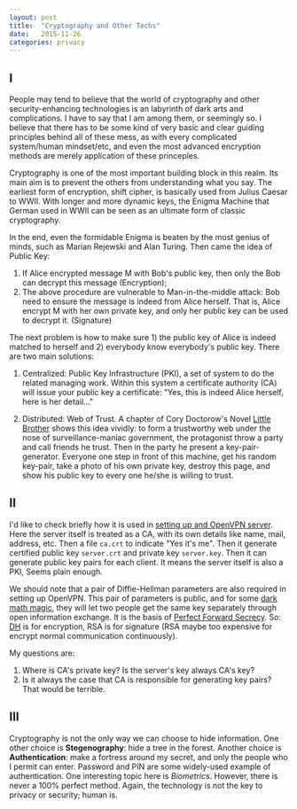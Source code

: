 ```yaml
---
layout: post
title:  "Cryptography and Other Techs"
date:   2015-11-26
categories: privacy
---
```



## I

People may tend to believe that the world of cryptography and other security-enhancing technologies is an labyrinth of dark arts and complications. I have to say that I am among them, or seemingly so. I believe that there has to be some kind of very basic and clear guiding principles behind all of these mess, as with every complicated system/human mindset/etc, and even the most advanced encryption methods are merely application of these princeples. 

Cryptography is one of the most important building block in this realm. Its main aim is to prevent the others from understanding what you say. The earliest form of encryption, shift cipher, is basically used from Julius Caesar to WWII. With longer and more dynamic keys, the Enigma Machine that German used in WWII can be seen as an ultimate form of classic cryptography.

In the end, even the formidable Enigma is beaten by the most genius of minds, such as Marian Rejewski and Alan Turing. Then came the idea of Public Key:

1. If Alice encrypted message M with Bob's public key, then only the Bob can decrypt this message (Encryption);
2. The above procedure are vulnerable to Man-in-the-middle attack: Bob need to ensure the message is indeed from Alice herself. That is, Alice encrypt M with her own private key, and only her public key can be used to decrypt it. (Signature)

The next problem is how to make sure 1) the public key of Alice is indeed matched to herself and 2) everybody know everybody's public key. There are two main solutions:
1. Centralized: Public Key Infrastructure (PKI), a set of system to do the related managing work. Within this system a certificate authority (CA) will issue your public key a certificate: "Yes, this is indeed Alice herself, here is her detail..."

2. Distributed: Web of Trust. A chapter of Cory Doctorow's Novel [Little Brother](http://craphound.com/category/littlebrother/) shows this idea vividly: to form a trustworthy web under the nose of surveillance-maniac government, the protagonist throw a party and call friends he trust. Then in the party he present a key-pair-generator. Everyone one step in front of this machine, get his random key-pair, take a photo of his own private key, destroy this page, and show his public key to every one he/she is willing to trust. 

## II
I'd like to check briefly how it is used in [setting up and OpenVPN server](https://www.digitalocean.com/community/tutorials/how-to-set-up-an-openvpn-server-on-ubuntu-14-04). Here the server itself is treated as a CA, with its own details like name, mail, address, etc. Then a file `ca.crt` to indicate "Yes it's me". Then it generate certified public key `server.crt` and private key `server.key`. Then it can generate public key pairs for each client. It means the server itself is also a PKI, Seems plain enough.

We should note that a pair of Diffie-Hellman parameters are also required in setting up OpenVPN. This pair of parameters is public, and for some [dark math magic](https://www.wikiwand.com/en/Diffie%E2%80%93Hellman_key_exchange), they will let two people get the same key separately through open information exchange. It is the basis of [Perfect Forward Secrecy](https://security.stackexchange.com/questions/65802/ecdsa-ciphers-and-forward-secrecy-question-about-key-exchange/65808#65808). So: [DH](http://us.battle.net/wow/en/game/class/demon-hunter) is for encryption, RSA is for signature (RSA maybe too expensive for encrypt normal communication continuously).  

My questions are:
1. Where is CA's private key? Is the server's key always CA's key?
2. Is it always the case that CA is responsible for generating key pairs? That would be terrible.

## III

Cryptography is not the only way we can choose to hide information. One other choice is **Stegenography**: hide a tree in the forest. Another choice is **Authentication**: make a fortress around my secret, and only the people who I permit can enter. Password and PIN are some widely-used example of authentication. One interesting topic here is *Biometrics*. However, there is never a 100% perfect method. Again, the technology is not the key to privacy or security; human is.